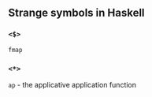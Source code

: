 ## Strange symbols in Haskell

### `<$>`

`fmap`

### `<*>`

`ap` - the applicative application function
